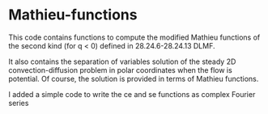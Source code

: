 # Mathieu-functions

This code contains functions to compute the modified Mathieu functions of the second kind (for q < 0) defined in 28.24.6-28.24.13 DLMF.

It also contains the separation of variables solution of the steady 2D convection-diffusion problem in polar coordinates when the flow is potential. 
Of course, the solution is provided in terms of Mathieu functions.

I added a simple code to write the ce and se functions as complex Fourier series
